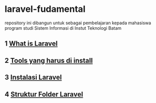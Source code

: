 # laravel-fudamental
repository ini dibangun untuk sebagai pembelajaran kepada mahasiswa program studi Sistem Informasi di Instut Teknologi Batam
## 1 [What is Laravel](https://github.com/Muhamadzulfikar/laravel-fudamental/blob/main/01-what%20is%20laravel.md)
## 2 [Tools yang harus di install](https://github.com/Muhamadzulfikar/laravel-fudamental/blob/main/02-tools%20yang%20harus%20di%20install.md)
## 3 [Instalasi Laravel](https://github.com/Muhamadzulfikar/laravel-fudamental/blob/main/03-menginstall%20laravel.md)
## 4 [Struktur Folder Laravel](https://github.com/Muhamadzulfikar/laravel-fudamental/blob/main/04-struktur%20folder%20pada%20laravel.md)
